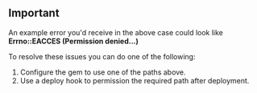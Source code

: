 

## Important

An example error you'd receive in the above case could look like **Errno::EACCES (Permission denied...)**

To resolve these issues you can do one of the following:

1.  Configure the gem to use one of the paths above.
2.  Use a deploy hook to permission the required path after deployment.

